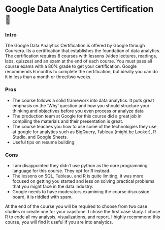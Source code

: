 # Google Data Analytics Certification 📜




### Intro

The Google Data Analytics Certification is offered by Google through Coursera. Its a certification that establishes the foundation of data analytics. The certification requires 8 courses with lessons (video lectures, readings, labs, quizzes) and an exam at the end of each course. You must pass all course exams with a 80% grade to get your certification. Google recommends 6 months to complete the certification, but ideally you can do it in less than a month or three/two weeks.

### Pros

- The course follows a solid framework into data analytics. It puts great emphasis on the ‘Why’ question and how you should structure your thinking and objectives before you even process or analyze data
- The production team at Google for this course did a great job in compiling the materials and their presentation is great.
- The course teaches you how to use some of the technologies they use at google for analytics such as BigQuery, Tableau (might be Looker), R Studio, and Google Sheets.
- Useful tips on resume building

### Cons

- I am disappointed they didn’t use python as the core programming language for this course. They opt for R instead.
- The lessons on SQL, Tableau, and R is quite limiting, it was more focused on getting you started and less on solving practical problems that you might face in the data industry.
- Google needs to have moderators examining the course discussion board, it is riddled with spam.

At the end of the course you will  be required to choose from two case studies or create one for your capstone. I chose the first case study. I chose R to code all my analysis, visualizations, and report. I highly recommend this course, you will find it useful if you are into analytics.